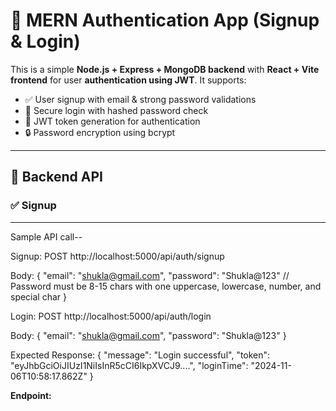 # 🔐 MERN Authentication App (Signup & Login)

This is a simple **Node.js + Express + MongoDB backend** with **React + Vite frontend** for user **authentication using JWT**. It supports:

- ✅ User signup with email & strong password validations
- 🔐 Secure login with hashed password check
- 🔑 JWT token generation for authentication
- 🔒 Password encryption using bcrypt

---

## 🚀 Backend API

### ✅ Signup
----
Sample API call--

Signup:
POST http://localhost:5000/api/auth/signup

Body:
{
  "email": "shukla@gmail.com",
  "password": "Shukla@123" // Password must be 8-15 chars with one uppercase, lowercase, number, and special char
}

Login:
POST http://localhost:5000/api/auth/login

Body:
{
  "email": "shukla@gmail.com",
  "password": "Shukla@123"
}

Expected Response:
{
  "message": "Login successful",
  "token": "eyJhbGciOiJIUzI1NiIsInR5cCI6IkpXVCJ9....",
  "loginTime": "2024-11-06T10:58:17.862Z"
}


**Endpoint:**

